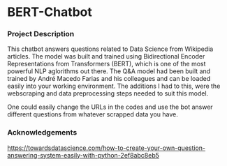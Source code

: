 # BERT-Chatbot

### Project Description

This chatbot answers questions related to Data Science from Wikipedia articles. The model was built and trained using 
Bidirectional Encoder Representations from Transformers (BERT), which is one of the most powerful NLP aglorithms out there.
The Q&A model had been built and trained by André Macedo Farias and his colleagues and can be loaded easily into your working
environment. The additions I had to this, were the webscraping and data preprocessing steps needed to suit this model.

One could easily change the URLs in the codes and use the bot answer different questions from whatever scrapped data you have.

### Acknowledgements 

https://towardsdatascience.com/how-to-create-your-own-question-answering-system-easily-with-python-2ef8abc8eb5



